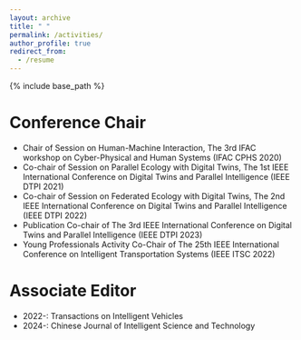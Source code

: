 ```yaml
---
layout: archive
title: " "
permalink: /activities/
author_profile: true
redirect_from:
  - /resume
---
```


{% include base_path %}

Conference Chair
======
* Chair of Session on Human-Machine Interaction, The 3rd IFAC workshop on Cyber-Physical and Human Systems (IFAC CPHS 2020)
* Co-chair of Session on Parallel Ecology with Digital Twins, The 1st IEEE International Conference on Digital Twins and Parallel Intelligence (IEEE DTPI 2021)
* Co-chair of Session on Federated Ecology with Digital Twins, The 2nd IEEE International Conference on Digital Twins and Parallel Intelligence (IEEE DTPI 2022)
* Publication Co-chair of The 3rd IEEE International Conference on Digital Twins and Parallel Intelligence (IEEE DTPI 2023)
* Young Professionals Activity Co-Chair of The 25th IEEE International Conference on Intelligent Transportation Systems (IEEE ITSC 2022)

Associate Editor
======
* 2022-: Transactions on Intelligent Vehicles
* 2024-: Chinese Journal of Intelligent Science and Technology

<!-- Skills
======
* Skill 1
* Skill 2
  * Sub-skill 2.1
  * Sub-skill 2.2
  * Sub-skill 2.3
* Skill 3

Publications
======
  <ul>{% for post in site.publications %}
    {% include archive-single-cv.html %}
  {% endfor %}</ul>
  
Talks
======
  <ul>{% for post in site.talks %}
    {% include archive-single-talk-cv.html %}
  {% endfor %}</ul>
  
Teaching
======
  <ul>{% for post in site.teaching %}
    {% include archive-single-cv.html %}
  {% endfor %}</ul>
  
Service and leadership
======
* Currently signed in to 43 different slack teams -->
